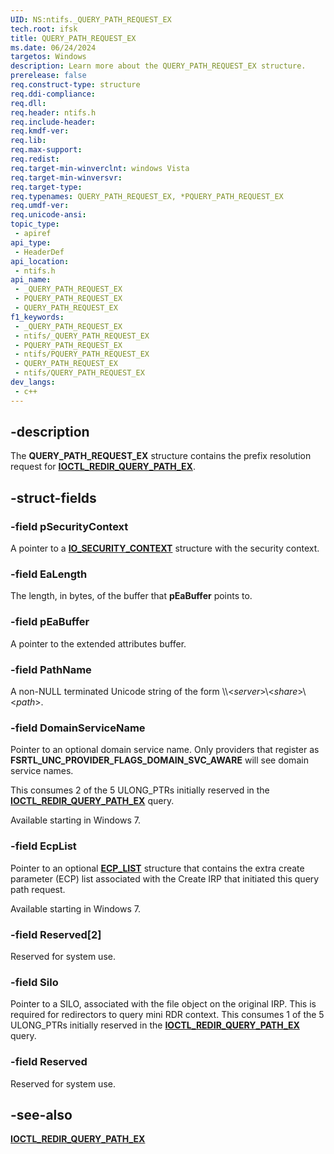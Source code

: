 ```yaml
---
UID: NS:ntifs._QUERY_PATH_REQUEST_EX
tech.root: ifsk
title: QUERY_PATH_REQUEST_EX
ms.date: 06/24/2024
targetos: Windows
description: Learn more about the QUERY_PATH_REQUEST_EX structure.
prerelease: false
req.construct-type: structure
req.ddi-compliance: 
req.dll: 
req.header: ntifs.h
req.include-header: 
req.kmdf-ver: 
req.lib: 
req.max-support: 
req.redist: 
req.target-min-winverclnt: windows Vista
req.target-min-winversvr: 
req.target-type: 
req.typenames: QUERY_PATH_REQUEST_EX, *PQUERY_PATH_REQUEST_EX
req.umdf-ver: 
req.unicode-ansi: 
topic_type:
 - apiref
api_type:
 - HeaderDef
api_location:
 - ntifs.h
api_name:
 - _QUERY_PATH_REQUEST_EX
 - PQUERY_PATH_REQUEST_EX
 - QUERY_PATH_REQUEST_EX
f1_keywords:
 - _QUERY_PATH_REQUEST_EX
 - ntifs/_QUERY_PATH_REQUEST_EX
 - PQUERY_PATH_REQUEST_EX
 - ntifs/PQUERY_PATH_REQUEST_EX
 - QUERY_PATH_REQUEST_EX
 - ntifs/QUERY_PATH_REQUEST_EX
dev_langs:
 - c++
---
```


## -description

The **QUERY_PATH_REQUEST_EX** structure contains the prefix resolution request for [**IOCTL_REDIR_QUERY_PATH_EX**](ni-ntifs-ioctl_redir_query_path_ex.md).

## -struct-fields

### -field pSecurityContext

A pointer to a [**IO_SECURITY_CONTEXT**](../wdm/ns-wdm-_io_security_context.md) structure with the security context.

### -field EaLength

The length, in bytes, of the buffer that **pEaBuffer** points to.

### -field pEaBuffer

A pointer to the extended attributes buffer.

### -field PathName

A non-NULL terminated Unicode string of the form \\\\<*server*>\\<*share*>\\<*path*>.

### -field DomainServiceName

Pointer to an optional domain service name. Only providers that register as **FSRTL_UNC_PROVIDER_FLAGS_DOMAIN_SVC_AWARE** will see domain service names.

This consumes 2 of the 5 ULONG_PTRs initially reserved in the  [**IOCTL_REDIR_QUERY_PATH_EX**](ni-ntifs-ioctl_redir_query_path_ex.md) query.

Available starting in Windows 7.

### -field EcpList

Pointer to an optional [**ECP_LIST**](/previous-versions/windows/hardware/drivers/ff540148(v=vs.85)) structure that contains the extra create parameter (ECP) list associated with the Create IRP that initiated this query path request.

Available starting in Windows 7.

### -field Reserved[2]

Reserved for system use.

### -field Silo

Pointer to a SILO, associated with the file object on the original IRP. This is required for redirectors to query mini RDR context. This consumes 1 of the 5 ULONG_PTRs initially reserved in the [**IOCTL_REDIR_QUERY_PATH_EX**](ni-ntifs-ioctl_redir_query_path_ex.md) query.

### -field Reserved

Reserved for system use.

## -see-also

[**IOCTL_REDIR_QUERY_PATH_EX**](ni-ntifs-ioctl_redir_query_path_ex.md)
